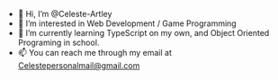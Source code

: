 - 👋 Hi, I’m @Celeste-Artley
- 👀 I’m interested in Web Development / Game Programming
- 🌱 I’m currently learning TypeScript on my own, and Object Oriented Programing in school.
- 📫 You can reach me through my email at Celestepersonalmail@gmail.com

<!---
Celeste-Artley/Celeste-Artley is a ✨ special ✨ repository because its `README.md` (this file) appears on your GitHub profile.
You can click the Preview link to take a look at your changes.
--->
